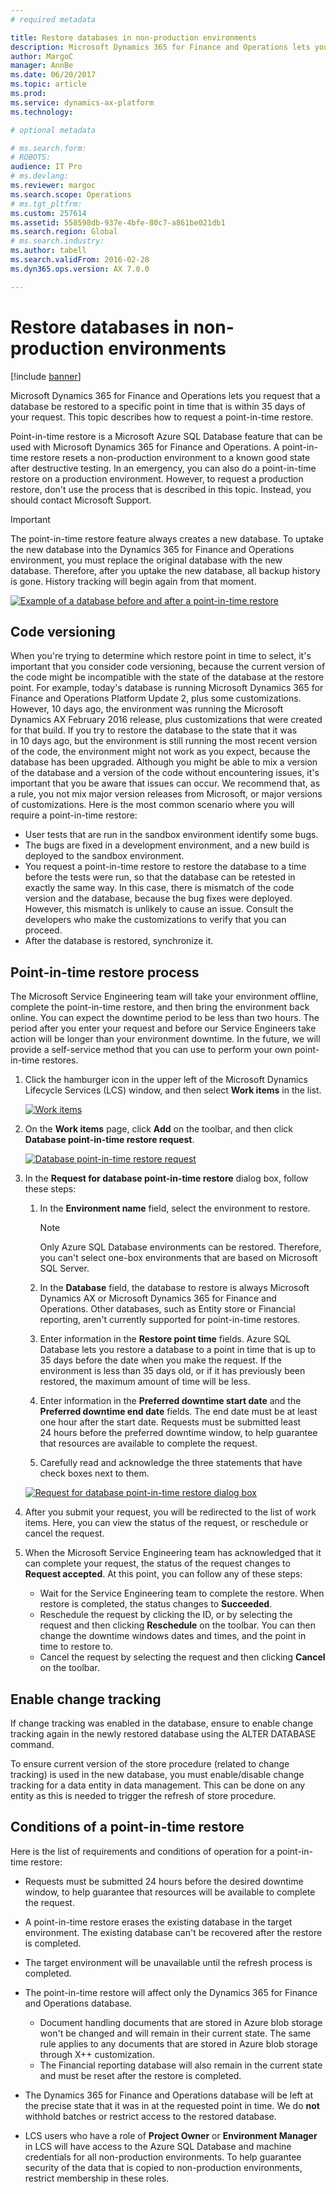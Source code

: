 ```yaml
---
# required metadata

title: Restore databases in non-production environments
description: Microsoft Dynamics 365 for Finance and Operations lets you request that a database be restored to a specific point in time that is within 35 days of your request. This topic describes how to request a point-in-time restore.
author: MargoC
manager: AnnBe
ms.date: 06/20/2017
ms.topic: article
ms.prod: 
ms.service: dynamics-ax-platform
ms.technology: 

# optional metadata

# ms.search.form: 
# ROBOTS: 
audience: IT Pro
# ms.devlang: 
ms.reviewer: margoc
ms.search.scope: Operations
# ms.tgt_pltfrm: 
ms.custom: 257614
ms.assetid: 558598db-937e-4bfe-80c7-a861be021db1
ms.search.region: Global
# ms.search.industry: 
ms.author: tabell
ms.search.validFrom: 2016-02-28
ms.dyn365.ops.version: AX 7.0.0

---
```


# Restore databases in non-production environments

[!include [banner](../includes/banner.md)]

Microsoft Dynamics 365 for Finance and Operations lets you request that a database be restored to a specific point in time that is within 35 days of your request. This topic describes how to request a point-in-time restore.

Point-in-time restore is a Microsoft Azure SQL Database feature that can be used with Microsoft Dynamics 365 for Finance and Operations. A point-in-time restore resets a non-production environment to a known good state after destructive testing. In an emergency, you can also do a point-in-time restore on a production environment. However, to request a production restore, don't use the process that is described in this topic. Instead, you should contact Microsoft Support.

> [!IMPORTANT]
> The point-in-time restore feature always creates a new database. To uptake the new database into the Dynamics 365 for Finance and Operations environment, you must replace the original database with the new database. Therefore, after you uptake the new database, all backup history is gone. History tracking will begin again from that moment.

[![Example of a database before and after a point-in-time restore](./media/pitrestorebehaviour.png)](./media/pitrestorebehaviour.png)

## Code versioning
When you're trying to determine which restore point in time to select, it's important that you consider code versioning, because the current version of the code might be incompatible with the state of the database at the restore point. For example, today's database is running Microsoft Dynamics 365 for Finance and Operations Platform Update 2, plus some customizations. However, 10 days ago, the environment was running the Microsoft Dynamics AX February 2016 release, plus customizations that were created for that build. If you try to restore the database to the state that it was in 10 days ago, but the environment is still running the most recent version of the code, the environment might not work as you expect, because the database has been upgraded. Although you might be able to mix a version of the database and a version of the code without encountering issues, it's important that you be aware that issues can occur. We recommend that, as a rule, you not mix major version releases from Microsoft, or major versions of customizations. Here is the most common scenario where you will require a point-in-time restore:

- User tests that are run in the sandbox environment identify some bugs.
- The bugs are fixed in a development environment, and a new build is deployed to the sandbox environment.
- You request a point-in-time restore to restore the database to a time before the tests were run, so that the database can be retested in exactly the same way. In this case, there is mismatch of the code version and the database, because the bug fixes were deployed. However, this mismatch is unlikely to cause an issue. Consult the developers who make the customizations to verify that you can proceed.
- After the database is restored, synchronize it.

## Point-in-time restore process
The Microsoft Service Engineering team will take your environment offline, complete the point-in-time restore, and then bring the environment back online. You can expect the downtime period to be less than two hours. The period after you enter your request and before our Service Engineers take action will be longer than your environment downtime. In the future, we will provide a self-service method that you can use to perform your own point-in-time restores.

1. Click the hamburger icon in the upper left of the Microsoft Dynamics Lifecycle Services (LCS) window, and then select **Work items** in the list.

    [![Work items](./media/selectworkitems.png)](./media/selectworkitems.png)

2. On the **Work items** page, click **Add** on the toolbar, and then click **Database point-in-time restore request**.

    [![Database point-in-time restore request](./media/createrequest.png)](./media/createrequest.png)

3. In the **Request for database point-in-time restore** dialog box, follow these steps:

    1. In the **Environment name** field, select the environment to restore.

        > [!NOTE]
        > Only Azure SQL Database environments can be restored. Therefore, you can't select one-box environments that are based on Microsoft SQL Server.

    2. In the **Database** field, the database to restore is always Microsoft Dynamics AX or Microsoft Dynamics 365 for Finance and Operations. Other databases, such as Entity store or Financial reporting, aren't currently supported for point-in-time restores.
    3. Enter information in the **Restore point time** fields. Azure SQL Database lets you restore a database to a point in time that is up to 35 days before the date when you make the request. If the environment is less than 35 days old, or if it has previously been restored, the maximum amount of time will be less.
    4. Enter information in the **Preferred downtime start date** and the **Preferred downtime end date** fields. The end date must be at least one hour after the start date. Requests must be submitted least 24 hours before the preferred downtime window, to help guarantee that resources are available to complete the request.
    5. Carefully read and acknowledge the three statements that have check boxes next to them.

    [![Request for database point-in-time restore dialog box](./media/requestform.png)](./media/requestform.png)

4. After you submit your request, you will be redirected to the list of work items. Here, you can view the status of the request, or reschedule or cancel the request.
5. When the Microsoft Service Engineering team has acknowledged that it can complete your request, the status of the request changes to **Request accepted**. At this point, you can follow any of these steps:

    - Wait for the Service Engineering team to complete the restore. When restore is completed, the status changes to **Succeeded**.
    - Reschedule the request by clicking the ID, or by selecting the request and then clicking **Reschedule** on the toolbar. You can then change the downtime windows dates and times, and the point in time to restore to.
    - Cancel the request by selecting the request and then clicking **Cancel** on the toolbar.

## Enable change tracking
If change tracking was enabled in the database, ensure to enable change tracking again in the newly restored database using the ALTER DATABASE command.

To ensure current version of the store procedure (related to change tracking) is used in the new database, you must enable/disable change tracking for a data entity in data management. This can be done on any entity as this is needed to trigger the refresh of store procedure.

## Conditions of a point-in-time restore
Here is the list of requirements and conditions of operation for a point-in-time restore:

- Requests must be submitted 24 hours before the desired downtime window, to help guarantee that resources will be available to complete the request.
- A point-in-time restore erases the existing database in the target environment. The existing database can't be recovered after the restore is completed.
- The target environment will be unavailable until the refresh process is completed.
- The point-in-time restore will affect only the Dynamics 365 for Finance and Operations database.

    - Document handling documents that are stored in Azure blob storage won't be changed and will remain in their current state. The same rule applies to any documents that are stored in Azure blob storage through X++ customization.
    - The Financial reporting database will also remain in the current state and must be reset after the restore is completed.

- The Dynamics 365 for Finance and Operations database will be left at the precise state that it was in at the requested point in time. We do **not** withhold batches or restrict access to the restored database.
- LCS users who have a role of **Project Owner** or **Environment Manager** in LCS will have access to the Azure SQL Database and machine credentials for all non-production environments. To help guarantee security of the data that is copied to non-production environments, restrict membership in these roles.
